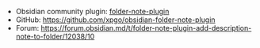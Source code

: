 - Obsidian community plugin: [folder-note-plugin](obsidian://show-plugin?id=folder-note-plugin)
- GitHub: https://github.com/xpgo/obsidian-folder-note-plugin
- Forum: https://forum.obsidian.md/t/folder-note-plugin-add-description-note-to-folder/12038/10
